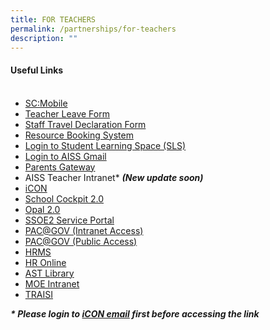 ```yaml
---
title: FOR TEACHERS
permalink: /partnerships/for-teachers
description: ""
---
```

<h4><strong>Useful Links</strong><br /><br /></h4>
<ul>
<li><a href="https://scmobile.moe.edu.sg/" target="_blank" rel="noopener">SC:Mobile</a></li>
<li><a href="https://docs.google.com/a/moe.edu.sg/forms/viewform?id=14LhS5bJQF8QOpORjrNIUwcpDDuWFuE4Zclg8IMakX2k" target="_blank" rel="noopener">Teacher Leave Form</a></li>
<li><a href="https://form.gov.sg/5f839db957b6f30011da45ce" target="_blank" rel="noopener">Staff Travel Declaration Form</a></li>
<li><a href="https://rbs.avero-tech.com/login.html" target="_blank" rel="noopener">Resource Booking System</a></li>
<li><a href="https://vle.learning.moe.edu.sg/login" target="_blank" rel="noopener">Login to Student Learning Space (SLS)</a></li>
<li><a href="https://accounts.google.com/AccountChooser?sacu=1&amp;continue=https://mail.google.com/a/aiss.edu.sg&amp;hd=aiss.edu.sg#identifier" target="_blank" rel="noopener">Login to AISS Gmail</a></li>
<li><a href="https://pg.moe.edu.sg/" target="_blank" rel="noopener">Parents Gateway</a></li>
<li>AISS Teacher Intranet*&nbsp;<em><strong>(New update soon)</strong></em></li>
<li><a href="http://icon.moe.edu.sg/" target="_blank" rel="noopener">iCON</a></li>
<li><a href="https://schoolcockpit.moe.gov.sg/" target="_blank" rel="noopener">School Cockpit 2.0</a></li>
<li><a href="https://www.opal2.moe.edu.sg/" target="_blank" rel="noopener">Opal 2.0</a></li>
<li><a href="https://ssoe2.moe.edu.sg/" target="_blank" rel="noopener">SSOE2 Service Portal</a></li>
<li><a href="https://pacgov.agd.gov.sg/ipac/portal/jsp/login/index1.jsp" target="_blank" rel="noopener">PAC@GOV (Intranet Access)</a></li>
<li><a href="https://pacgov.agd.gov.sg/ipac/portal/jsp/login/index1.jsp" target="_blank" rel="noopener">PAC@GOV (Public Access)</a></li>
<li><a href="https://hrms.moe.gov.sg/CSTBsapwaAuth/UMELogin?RedirectPath=https://hrms.moe.gov.sg/irj/portal/" target="_blank" rel="noopener">HRMS</a></li>
<li><a href="http://intranet.moe.gov.sg/hronline/Pages/Home.aspx" target="_blank" rel="noopener">HR Online</a><br /></li>
<li><a href="https://readacademy.moe.edu.sg/cgi-bin/spydus.exe/MSGTRN/OPAC/HOME" target="_blank" rel="noopener">AST Library</a></li>
<li><a href="https://intranet.moe.gov.sg/Pages/Home.aspx" target="_blank" rel="noopener">MOE Intranet</a></li>
<li><a href="https://traisi.moe.gov.sg/AD/login.asp" target="_blank" rel="noopener">TRAISI</a></li>
</ul>
<p><em><strong>* Please login to&nbsp;<u>iCON email</u>&nbsp;first before accessing the link</strong></em></p>